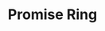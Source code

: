 ---
abv: 6.2%
alt:
availability: Keg
bitterness: 
description: Lots of oats and flaked wheat in this one for a silky mouthfeel. Hopped with Azacca and Citra hops resulting in notes of orchard fruit and citrus.
gravity: 
hops: 
ibu: 55
img: promise-ring.jpg
layout: beer
malt: 
modal-id: promise-ring
title: Promise Ring
on-tap: yup
sourness: 
style: Hazy IPA
---